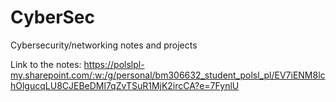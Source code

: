 # CyberSec
Cybersecurity/networking notes and projects

Link to the notes:
https://polslpl-my.sharepoint.com/:w:/g/personal/bm306632_student_polsl_pl/EV7iENM8lchOlgucqLU8CJEBeDMl7qZvTSuR1MjK2ircCA?e=7FynlU
